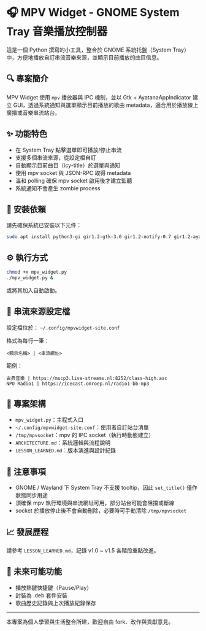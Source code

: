 # 🎧 MPV Widget - GNOME System Tray 音樂播放控制器

這是一個 Python 撰寫的小工具，整合於 GNOME 系統托盤（System Tray）中，方便地播放自訂串流音樂來源，並顯示目前播放的曲目信息。

## 🔍 專案簡介

MPV Widget 使用 `mpv` 播放器與 IPC 機制，並以 Gtk + AyatanaAppIndicator 建立 GUI，透過系統通知與選單顯示目前播放的歌曲 metadata，適合用於播放線上廣播或音樂串流站台。

## ✨ 功能特色

- 在 System Tray 點擊選單即可播放/停止串流
- 支援多個串流來源，從設定檔自訂
- 自動顯示目前曲目（icy-title）於選單與通知
- 使用 mpv socket 與 JSON-RPC 取得 metadata
- 溫和 polling 確保 mpv socket 啟用後才建立監聽
- 系統通知不會產生 zombie process

## 🧱 安裝依賴

請先確保系統已安裝以下元件：

```bash
sudo apt install python3-gi gir1.2-gtk-3.0 gir1.2-notify-0.7 gir1.2-ayatanaappindicator3-0.1 mpv
```

## ⚙️ 執行方式

```bash
chmod +x mpv_widget.py
./mpv_widget.py &
```

或將其加入自動啟動。

## 📝 串流來源設定檔

設定檔位於： `~/.config/mpvwidget-site.conf`

格式為每行一筆：
```
<顯示名稱> | <串流網址>
```

範例：
```
古典音樂 | https://mscp3.live-streams.nl:8252/class-high.aac
NPO Radio1 | https://icecast.omroep.nl/radio1-bb-mp3
```

## 📂 專案架構

- `mpv_widget.py`：主程式入口
- `~/.config/mpvwidget-site.conf`：使用者自訂站台清單
- `/tmp/mpvsocket`：mpv 的 IPC socket（執行時動態建立）
- `ARCHITECTURE.md`：系統邏輯與流程說明
- `LESSON_LEARNED.md`：版本演進與設計紀錄

## 📌 注意事項

- GNOME / Wayland 下 System Tray 不支援 tooltip，因此 `set_title()` 僅作狀態同步用途
- 須確保 mpv 執行環境與串流網址可用，部分站台可能會阻擋或斷線
- socket 於播放停止後不會自動刪除，必要時可手動清除 `/tmp/mpvsocket`

## 📈 發展歷程

請參考 `LESSON_LEARNED.md`，記錄 v1.0 ~ v1.5 各階段重點改進。

## 🔮 未來可能功能

- 播放熱鍵快捷鍵（Pause/Play）
- 封裝為 .deb 套件安裝
- 歌曲歷史記錄與上次播放紀錄保存

---

本專案為個人學習與生活整合所建，歡迎自由 fork、改作與貢獻意見。

